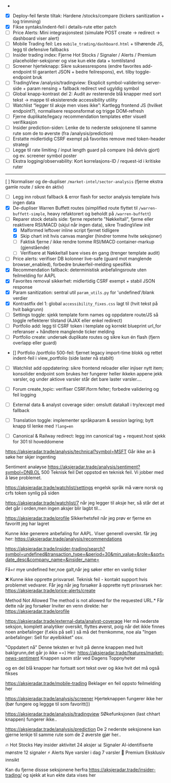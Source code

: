 - 
- [x] Deploy-feil første tiltak: Hardene /stocks/compare (tickers sanitization + log trimming)
- [x] Fikse syntaks/indent-feil i details-rute etter patch
- [ ] Price Alerts: Mini integrasjonstest (simulate POST create → redirect → dashboard viser alert)
- [ ] Mobile Trading feil: Les `mobile_trading/dashboard.html` + tilhørende JS, legg til defensive fallbacks
- [ ] Insider trading index: Fjerne Hot Stocks / Signaler / Alerts / Premium placeholder-seksjoner og vise kun ekte data + tomtilstand
- [ ] Screener hjerteknapp: Sikre suksessrespons (endre favorites add-endpoint til garantert JSON + bedre feilrespons), evt. tilby toggle-endpoint bruk
- [ ] TradingView /analysis/tradingview: Eksplicit symbol-validering server-side + param rensing + fallback redirect ved ugyldig symbol
- [ ] Global knapp-kontrast del 2: Audit av resterende blå knapper med sort tekst → mappe til eksisterende accessibility utility
- [ ] Watchlist “legger til aksje men vises ikke”: Kartlegg frontend JS (hvilket endpoint?), normalisere responsformat og trigge DOM-refresh
- [ ] Fjerne duplikate/legacy recommendation templates etter visuell verifikasjon
- [ ] Insider prediction-siden: Lenke de to nederste seksjonene til samme rute som de to øverste (fra /analysis/prediction)
- [ ] Erstatte midlertidig CSRF exempt på favorites remove med token-header strategi
- [ ] Legge til rate limiting / input length guard på compare (nå delvis gjort) og ev. screener symbol poster
- [ ] Ekstra logging/observability: Kort korrelasjons-ID / request-id i kritiske ruter
---

[ ] Normaliser og de-dupliser `/market-intel/sector-analysis` (fjerne ekstra gamle route / sikre én aktiv)
- [ ] Legg inn robust fallback & error flash for sector analysis template hvis ingen data
- [x] De-dupliser Warren Buffett routes (simplified route flyttet til `/warren-buffett-simple`, heavy refaktorert og beholdt på `/warren-buffett`)
- [ ] Reparer stock details side: fjerne repeterte "Nøkkeltall", fjerne eller reaktivere RSI/MACD (skjul når ingen data), sikre TradingView init  
  - [x] Malformed leftover inline script fjernet tidligere
  - [x] Skip chart init hvis canvas mangler (hindrer tomme hvite seksjoner)
  - [ ] Faktisk fjerne / ikke rendre tomme RSI/MACD container-markup (gjenstående)
  - [ ] Verifisere at Nøkkeltall bare vises én gang (trenger template audit)
- [ ] Price alerts: verifiser DB kolonner live-safe (guard mot manglende browser_enabled), forbedre brukerfeil-melding spesifikk
- [x] Recommendation fallback: deterministisk anbefalingsroute uten feilmelding for AAPL
- [x] Favorites removal sikkerhet: midlertidig CSRF exempt + stabil JSON response
- [x] Param sanitization: sentral util `param_utils.py` for 'undefined'/blank verdier
- [x] Kontrastfix del 1: global `accessibility_fixes.css` lagt til (hvit tekst på hvit bakgrunn)
- [ ] Settings toggle: sjekk template form names og oppdatere route/JS så toggle reflekterer tilstand (AJAX eller enkel redirect)
- [ ] Portfolio add: legg til CSRF token i template og korrekt blueprint url_for referanser + håndtere manglende ticker melding
- [ ] Portfolio create: undersøk duplikate routes og sikre kun én flash (fjern overlapp eller guard)
- [] Portfolio /portfolio 500-feil: fjernet legacy import-time blokk og rettet indent-feil i view_portfolio (side laster nå stabilt)
- [ ] Watchlist add oppdatering: sikre frontend reloader eller injiser nytt item; konsolider endpoint som brukes
her fungerer heller ikkekn appene jekk varsler, og under aktiove varsler står det bare laster varsler....
- [ ] Forum create_topic: verifiser CSRF/form felter; forbedre validering og feil logging
- [ ] External data & analyst coverage sider: omslutt datakall i try/except med fallback
- [ ] Translation toggle: implementer språkparam & session lagring; bytt knapp til lenke med `?lang=en`
- [ ] Canonical & Railway redirect: legg inn canonical tag + request.host sjekk for 301 til hoveddomene


https://aksjeradar.trade/analysis/technical?symbol=MSFT
Går ikke an å søke her skjer ingenting


Sentiment analøyse
https://aksjeradar.trade/analysis/sentiment?symbol=DNB.OL
500
Teknisk feil
Det oppstod en teknisk feil. Vi jobber med å løse problemet.

https://aksjeradar.trade/watchlist/settings
 engelsk språk må være norsk og crfs token synlig på siden

 https://aksjeradar.trade/watchlist/7
 når jeg legger til aksje her, så står det at det går i orden,men
 ingen aksjer blir lagbt til...

 https://aksjeradar.trade/profile
 SIkkerhetsfeil når jeg prøv er fjerne en favoritt jeg har lagret

Kunne ikke generere anbefaling for AAPL. Viser generell oversikt.
får jeg her: https://aksjeradar.trade/analysis/recommendations 

https://aksjeradar.trade/insider-trading/search?symbol=undefined&transaction_type=&period=30&min_value=&role=&sort=date_desc&company_name=&insider_name=

Få+r mye undefined her,noe galt,når jeg søker etter en vanlig ticker

❌ Kunne ikke opprette prisvarsel. Teknisk feil - kontakt support hvis problemet vedvarer.
Får jeg når jeg forsøker å opprette nytt prisvarsek her:
https://aksjeradar.trade/price-alerts/create

Method Not Allowed
The method is not allowed for the requested URL.*
Får dette når jeg forsøker  Inviter en venn direkte: her
https://aksjeradar.trade/profile


https://aksjeradar.trade/external-data/analyst-coverage
Her må nederste seksjon, komplett analytiker oversikt, flyttes øverst, poig
når det ikkle finnes noen anbefalinger (f.ekis på sell ) så må det fremkomme, noe ala "Ingen anbefalinger: Sell   for øyelbikket" osv.

"Oppdatert nå" 
Denne teksten er hvit på denne knappen med hvit baklgrunn,det går jo ikke
==) Her: https://aksjeradar.trade/features/market-news-sentiment Knappen saom står ved Dagens Toppnyheter

og en del blå knapper har fortsatt sort tekst over og ikke hvit det må også fikses


https://aksjeradar.trade/mobile-trading
Beklager en feil oppsto feilmelding her

https://aksjeradar.trade/analysis/screener
Hjerteknappen fungerer ikke her (bør fungere og leggge til som favoritt())

https://aksjeradar.trade/analysis/tradingview
SØkefunksjonen (last chhart knappen) fungerer ikke..

https://aksjeradar.trade/analysis/prediction
De 2 nederste seksjonene kan gjerne lenkje til samme rute som de 2 øverste gjør her.. 

🔥 Hot Stocks
Høy insider aktivitet
24 aksjer
📊 Signaler
AI-identifiserte mønstre
12 signaler
⚡ Alerts
Nye varsler i dag
7 varsler
💎 Premium
Eksklusiv innsikt

Kan du fjerne dissse seksjonene herfra
https://aksjeradar.trade/insider-trading/
og sjekk at kun ekte data vises her
